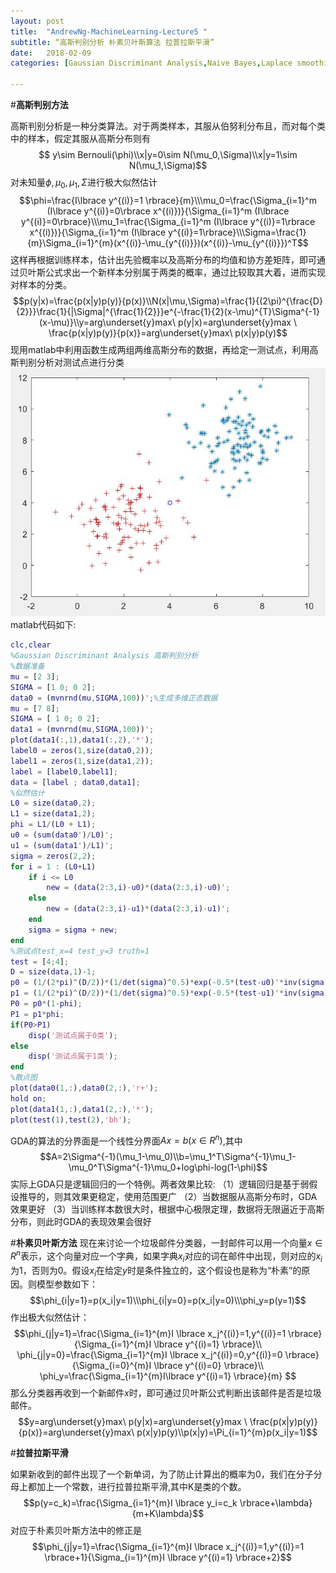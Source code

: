 ```yaml
---
layout: post
title:  "AndrewNg-MachineLearning-Lecture5 "
subtitle: “高斯判别分析 朴素贝叶斯算法 拉普拉斯平滑”
date:   2018-02-09
categories: [Gaussian Discriminant Analysis,Naive Bayes,Laplace smoothing]

---
```

<script type="text/x-mathjax-config"> MathJax.Hub.Config({ tex2jax: {inlineMath: [['$','$'],['\\(','\\)']]} }); </script> <script type="text/javascript" async src="https://cdn.mathjax.org/mathjax/latest/MathJax.js?config=TeX-MML-AM_CHTML"> </script>

#**高斯判别方法**

高斯判别分析是一种分类算法。对于两类样本，其服从伯努利分布且，而对每个类中的样本，假定其服从高斯分布则有
$$ y\sim Bernouli(\phi)\\x|y=0\sim N(\mu_0,\Sigma)\\x|y=1\sim N(\mu_1,\Sigma)$$
对未知量$\phi,\mu_0,\mu_1,\Sigma$进行极大似然估计
$$\phi=\frac{I\lbrace y^{(i)}=1 \rbrace}{m}\\\mu_0=\frac{\Sigma_{i=1}^m (I\lbrace y^{(i)}=0\rbrace x^{(i)})}{\Sigma_{i=1}^m (I\lbrace y^{(i)}=0\rbrace}\\\mu_1=\frac{\Sigma_{i=1}^m (I\lbrace y^{(i)}=1\rbrace x^{(i)})}{\Sigma_{i=1}^m (I\lbrace y^{(i)}=1\rbrace}\\\Sigma=\frac{1}{m}\Sigma_{i=1}^{m}(x^{(i)}-\mu_{y^{(i)}})(x^{(i)}-\mu_{y^{(i)}})^T$$
这样再根据训练样本，估计出先验概率以及高斯分布的均值和协方差矩阵，即可通过贝叶斯公式求出一个新样本分别属于两类的概率，通过比较取其大着，进而实现对样本的分类。
$$p(y|x)=\frac{p(x|y)p(y)}{p(x)}\\N(x|\mu,\Sigma)=\frac{1}{(2\pi)^{\frac{D}{2}}}\frac{1}{|\Sigma|^{\frac{1}{2}}}e^{-\frac{1}{2}(x-\mu)^{T}\Sigma^{-1}(x-\mu)}\\y=arg\underset{y}max\ p(y|x)=arg\underset{y}max \ \frac{p(x|y)p(y)}{p(x)}=arg\underset{y}max\ p(x|y)p(y)$$
现用matlab中利用函数生成两组两维高斯分布的数据，再给定一测试点，利用高斯判别分析对测试点进行分类
![](https://raw.githubusercontent.com/NjuOwen/NjuOwen.github.io/master/img/2018-02-08-AndrewNg-MachineLearning-lec5/GDA.JPG)
matlab代码如下:
```matlab
clc,clear
%Gaussian Discriminant Analysis 高斯判别分析
%数据准备
mu = [2 3];
SIGMA = [1 0; 0 2];
data0 = (mvnrnd(mu,SIGMA,100))';%生成多维正态数据
mu = [7 8];
SIGMA = [ 1 0; 0 2];
data1 = (mvnrnd(mu,SIGMA,100))';
plot(data1(:,1),data1(:,2),'*');
label0 = zeros(1,size(data0,2));
label1 = zeros(1,size(data1,2));
label = [label0,label1];
data = [label ; data0,data1];
%似然估计
L0 = size(data0,2);
L1 = size(data1,2);
phi = L1/(L0 + L1);
u0 = (sum(data0')/L0)';
u1 = (sum(data1')/L1)';
sigma = zeros(2,2);
for i = 1 : (L0+L1)
    if i <= L0
        new = (data(2:3,i)-u0)*(data(2:3,i)-u0)';     
    else
        new = (data(2:3,i)-u1)*(data(2:3,i)-u1)';     
    end
    sigma = sigma + new;
end
%测试点test_x=4 test_y=3 truth=1
test = [4;4];
D = size(data,1)-1;
p0 = (1/(2*pi)^(D/2))*(1/det(sigma)^0.5)*exp(-0.5*(test-u0)'*inv(sigma)*(test-u0));
p1 = (1/(2*pi)^(D/2))*(1/det(sigma)^0.5)*exp(-0.5*(test-u1)'*inv(sigma)*(test-u1));
P0 = p0*(1-phi);
P1 = p1*phi;
if(P0>P1)
    disp('测试点属于0类');
else
    disp('测试点属于1类');
end
%散点图
plot(data0(1,:),data0(2,:),'r+');
hold on;
plot(data1(1,:),data1(2,:),'*');
plot(test(1),test(2),'bh');

```
GDA的算法的分界面是一个线性分界面$Ax=b(x\in R^n)$,其中
$$A=2\Sigma^{-1}(\mu_1-\mu_0)\\b=\mu_1^T\Sigma^{-1}\mu_1-\mu_0^T\Sigma^{-1}\mu_0+log\phi-log(1-\phi)$$
实际上GDA只是逻辑回归的一个特例。两者效果比较:
（1）逻辑回归是基于弱假设推导的，则其效果更稳定，使用范围更广
（2）当数据服从高斯分布时，GDA效果更好
（3）当训练样本数很大时，根据中心极限定理，数据将无限逼近于高斯分布，则此时GDA的表现效果会很好

#**朴素贝叶斯方法**
现在来讨论一个垃圾邮件分类器，一封邮件可以用一个向量$x\in R^n$表示，这个向量对应一个字典，如果字典$x_i$对应的词在邮件中出现，则对应的$x_i$为1，否则为0。假设$x_i$在给定$y$时是条件独立的，这个假设也是称为“朴素”的原因。则模型参数如下：
$$\phi_{i|y=1}=p(x_i|y=1)\\\phi_{i|y=0}=p(x_i|y=0)\\\phi_y=p(y=1)$$
作出极大似然估计：
$$\phi_{j|y=1}=\frac{\Sigma_{i=1}^{m}I \lbrace x_j^{(i)}=1,y^{(i)}=1 \rbrace}{\Sigma_{i=1}^{m}I \lbrace y^{(i)=1} \rbrace}\\ \phi_{j|y=0}=\frac{\Sigma_{i=1}^{m}I \lbrace x_j^{(i)}=0,y^{(i)}=0 \rbrace}{\Sigma_{i=0}^{m}I \lbrace y^{(i)=0} \rbrace}\\
\phi_y=\frac{\Sigma_{i=1}^{m}I\lbrace y^{(i)=1} \rbrace}{m} $$
那么分类器再收到一个新邮件$x$时，即可通过贝叶斯公式判断出该邮件是否是垃圾邮件。
$$y=arg\underset{y}max\ p(y|x)=arg\underset{y}max \ \frac{p(x|y)p(y)}{p(x)}=arg\underset{y}max\ p(x|y)p(y)\\p(x|y)=\Pi_{i=1}^{m}p(x_i|y=1)$$

#**拉普拉斯平滑**

如果新收到的邮件出现了一个新单词，为了防止计算出的概率为0，我们在分子分母上都加上一个常数，进行拉普拉斯平滑,其中K是类的个数。
$$p(y=c_k)=\frac{\Sigma_{i=1}^{m}I \lbrace y_i=c_k \rbrace+\lambda}{m+K\lambda}$$
对应于朴素贝叶斯方法中的修正是
$$\phi_{j|y=1}=\frac{\Sigma_{i=1}^{m}I \lbrace x_j^{(i)}=1,y^{(i)}=1 \rbrace+1}{\Sigma_{i=1}^{m}I \lbrace y^{(i)=1} \rbrace+2}$$
